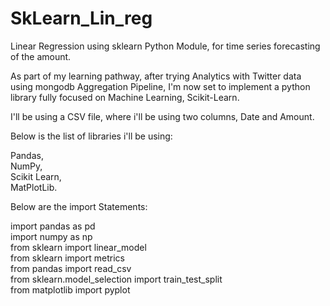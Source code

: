# SkLearn_Lin_reg
Linear Regression using sklearn Python Module, for time series forecasting of the amount.

As part of my learning pathway, after trying Analytics with Twitter data using mongodb Aggregation Pipeline, I'm now set to implement a python library fully focused on Machine Learning, Scikit-Learn.

I'll be using a CSV file, where i'll be using two columns, Date and Amount.

Below is the list of libraries i'll be using:

Pandas, <br>
NumPy, <br>
Scikit Learn, <br>
MatPlotLib. <br>

Below are the import Statements:

import pandas as pd <br>
import numpy as np <br>
from sklearn import linear_model <br>
from sklearn import metrics <br>
from pandas import read_csv <br>
from sklearn.model_selection import train_test_split <br>
from matplotlib import pyplot <br>

